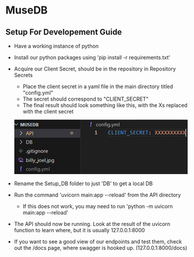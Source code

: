 # MuseDB
## Setup For Developement Guide
- Have a working instance of python
- Install our python packages using 'pip install -r requirements.txt'
- Acquire our Client Secret, should be in the repository in Repository Secrets
    - Place the client secret in a yaml file in the main directory titled "config.yml"
    - The secret should correspond to "CLIENT_SECRET"
    - The final result should look something like this, with the Xs replaced with the client secret

    ![Alt text](setupYAML.png)
- Rename the Setup_DB folder to just 'DB' to get a local DB
- Run the command 'uvicorn main:app --reload' from the API directory
    - If this does not work, you may need to run 'python -m uvicorn main:app --reload'
- The API should now be running. Look at the result of the uvicorn function to learn where, but it is usually 127.0.0.1:8000
- If you want to see a good view of our endpoints and test them, check out the /docs page, where swagger is hooked up. (127.0.0.1:8000/docs)
